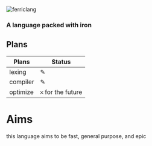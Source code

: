 ![ferriclang](https://user-images.githubusercontent.com/41879253/129454122-7e6c6518-a871-4bd7-a6bd-84d5067e99fd.png)

### A language packed with iron

## Plans
| Plans | Status |
| ----- | ------ |
| lexing | ✎ |
| compiler | ✎ |
| optimize | 𐄂  for the future|

# Aims
this language aims to be fast, general purpose, and epic
